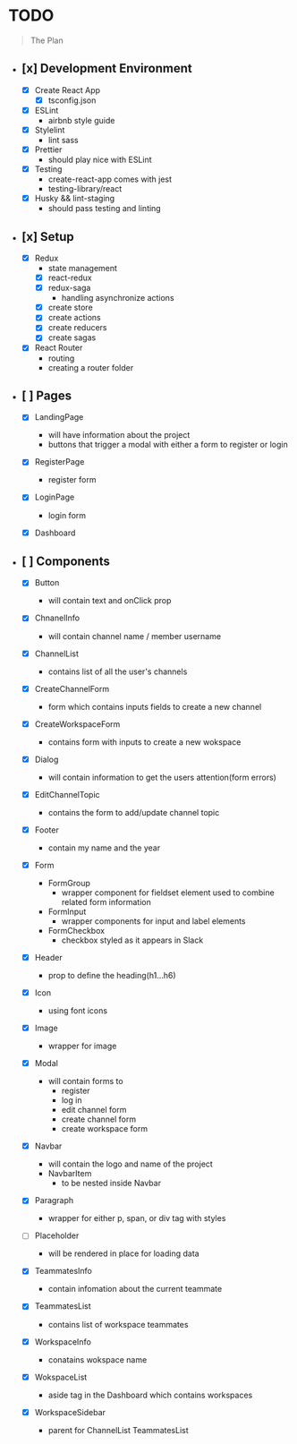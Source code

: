 # TODO

> The Plan

- ## [x] Development Environment

  - [x] Create React App
    - [x] tsconfig.json
  - [x] ESLint
    - airbnb style guide
  - [x] Stylelint
    - lint sass
  - [x] Prettier
    - should play nice with ESLint
  - [x] Testing
    - create-react-app comes with jest
    - testing-library/react
  - [x] Husky && lint-staging
    - should pass testing and linting

- ## [x] Setup

  - [x] Redux
    - state management
    - [x] react-redux
    - [x] redux-saga
      - handling asynchronize actions
    - [x] create store
    - [x] create actions
    - [x] create reducers
    - [x] create sagas
  - [x] React Router
    - routing
    - creating a router folder

- ## [ ] Pages

  - [x] LandingPage

    - will have information about the project
    - buttons that trigger a modal with either a form to register or login

  - [x] RegisterPage
    - register form
  - [x] LoginPage
    - login form
  - [x] Dashboard

- ## [ ] Components

  - [x] Button
    - will contain text and onClick prop
  - [x] ChnanelInfo
    - will contain channel name / member username
  - [x] ChannelList
    - contains list of all the user's channels
  - [x] CreateChannelForm
    - form which contains inputs fields to create a new channel
  - [x] CreateWorkspaceForm
    - contains form with inputs to create a new wokspace
  - [x] Dialog
    - will contain information to get the users attention(form errors)
  - [x] EditChannelTopic
    - contains the form to add/update channel topic
  - [x] Footer
    - contain my name and the year
  - [x] Form
    - FormGroup
      - wrapper component for fieldset element used to combine related form information
    - FormInput
      - wrapper components for input and label elements
    - FormCheckbox
      - checkbox styled as it appears in Slack
  - [x] Header
    - prop to define the heading(h1...h6)
  - [x] Icon
    - using font icons
  - [x] Image
    - wrapper for image
  - [x] Modal
    - will contain forms to
      - register
      - log in
      - edit channel form
      - create channel form
      - create workspace form
  - [x] Navbar
    - will contain the logo and name of the project
    - NavbarItem
      - to be nested inside Navbar
  - [x] Paragraph

    - wrapper for either p, span, or div tag with styles

  - [ ] Placeholder

    - will be rendered in place for loading data

  - [x] TeammatesInfo
    - contain infomation about the current teammate
  - [x] TeammatesList

    - contains list of workspace teammates

  - [x] WorkspaceInfo
    - conatains wokspace name
  - [x] WokspaceList
    - aside tag in the Dashboard which contains workspaces
  - [x] WorkspaceSidebar
    - parent for ChannelList TeammatesList
